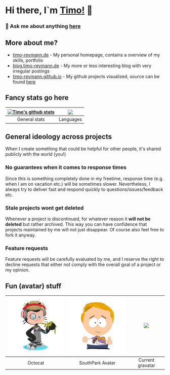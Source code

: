 # Hi there, I`m [Timo!](https://timo-reymann.de) 👋


### 💬 Ask me about anything [here](https://github.com/timo-reymann/timo-reymann/discussions/categories/q-a)


## More about me?

- [timo-reymann.de](https://timo-reymann.de) - My personal homepage, contains a overview of my skills, portfolio
- [blog.timo-reymann.de](https://blog.timo-reymann.de) - My more or less interesting blog with very irregular postings
- [timo-reymann.github.io](https://timo-reymann.github.io) - My github projects visualized, source can be found [here](https://github.com/timo-reymann/timo-reymann.github.io)


## Fancy stats go here

| <a href="https://github.com/anuraghazra/github-readme-stats#github-stats-card"><img align="center" src="https://github-readme-stats.vercel.app/api?username=timo-reymann&count_private=true&show_icons=true&theme=radical&include_all_commits=true" alt="Timo's github stats" /></a> | <a href="https://github.com/anuraghazra/github-readme-stats#github-stats-card"><img align="center" src="https://github-readme-stats.vercel.app/api/top-langs/?username=timo-reymann&layout=compact&theme=radical" /></a> |
| :--: | :--: |
| General stats | Languages |

## General ideology across projects

When I create something that could be helpful for other people,  it's shared publicly with the world (you!)

### No guarantees when it comes to response times

Since this is something completely done in my freetime, response time (e.g. when I am on vacation etc.) will be sometimes slower.
Nevertheless, I always try to deliver fast and respond quickly to questions/issues/feedback etc. 


### Stale projects wont get deleted

Whenever a project is discontinued, for whatever reason it **will not be deleted** but rather archived. This way you can have confidence that projects maintained by me will not just disappear. Of course also feel free to fork it anyway.


### Feature requests

Feature requests will be carefully evaluated by me, and I reserve the right to decline requests that either not comply with the overall goal of a project or my opinion.


## Fun (avatar) stuff

| <img width="200" src=".images/octocat.png" alt="Octocat"> | <img width="200" src=".images/southpark.png"> | <img width="200" src="https://www.gravatar.com/avatar/488044edca85e594228146ac9f5da6d5?s=200"> | 
| :-------------------------------------------------------: | :-------------------------------------------: | :-------------------------------------------------------------------------------------------:  |
| Octocat                                                   | SouthPark Avatar                              | Current gravatar                                                                               |
